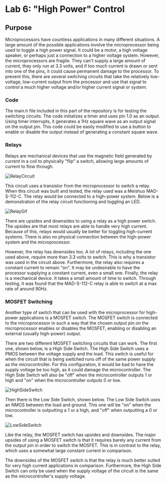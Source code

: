 # Lab 6: "High Power" Control
## Purpose
Microprocessors have countless applications in many different situations. A large amount of the possible applications involve the microprocessor being used to toggle a high power signal. It could be a motor, a high voltage speaker, or perhaps just a connection to a higher voltage system. However, the microprocessors are fragile. They can't supply a large amount of current, they only run at 3.3 volts, and if too much current is drawn or sent into one of the pins, it could cause permanent damage to the processor. To prevent this, there are several switching circuits that take the relatively low-voltage, low-current output from the processor and use that signal to control a much higher voltage and/or higher current signal or system.

### Code
The main.h file included in this part of the repository is for testing the switching circuits. The code initializes a timer and uses pin 1.0 as an output. Using timer interrupts, it generates a 1Hz square wave as an output signal on the output pin. This code could be easily modified to use a button to enable or disable the output instead of generating a constant square wave.

### Relays
Relays are mechanical devices that use the magnetic field generated by current in a coil to physically "flip" a switch, allowing large amounts of current to flow through.

![RelayCircuit](https://raw.githubusercontent.com/RU09342/lab-6taking-control-over-your-embedded-life-rj/blob/master/High%20Power%20Control/Assets/RelayCircuit.png)

This circuit uses a transistor from the microprocessor to switch a relay. When this circuit was built and tested, the relay used was a Meishuo MAD-S-112-C. The relay would be connected to a high-power system. Below is a demonstration of the relay circuit functioning and toggling an LED.

![RelayGif](https://raw.githubusercontent.com/RU09342/lab-6taking-control-over-your-embedded-life-rj/blob/master/High%20Power%20Control/Assets/RelayGif.gif)

There are upsides and downsides to using a relay as a high power switch. The upsides are that most relays are able to handle very high current. Because of this, relays would usually be better for toggling high-current systems. There is also no physical connection between the high-power system and the microprocessor.

However, the relay has downsides too. A lot of relays, including the one used above, require more than 3.3 volts to switch. This is why a transistor was used in the circuit above. Furthermore, the relay also requires a constant current to remain "on". It may be undesirable to have the processor supplying a constant current, even a small one. Finally, the relay is a mechanical device. It takes a small amount of time to switch. Through testing, it was found that the MAD-S-112-C relay is able to switch at a max rate of around 90Hz.

### MOSFET Switching
Another type of switch that can be used with the microprocessor for high-power applications is a MOSFET switch. The MOSFET switch is connected to the microprocessor in such a way that the chosen output pin on the microprocessor enables or disables the MOSFET, enabling or disabling an external (usually high-power) output.

There are two different MOSFET switching circuits that can work. The first one, shown below, is a High Side Switch. The High Side Switch uses a PMOS between the voltage supply and the load. This switch is useful for when the circuit that is being switched runs off of the same power supply as the microcontroller. For this configuration, it would be bad to have the supply voltage be too high, as it could damage the microcontroller. The High Side Switch will also be "off" when the microcontroller outputs 1 or high and "on" when the microcontroller outputs 0 or low.

![HighSideSwitch](https://raw.githubusercontent.com/RU09342/lab-6taking-control-over-your-embedded-life-rj/blob/master/High%20Power%20Control/Assets/HighSideSwitch.png)

Then there is the Low Side Switch, shown below. The Low Side Switch uses an NMOS between the load and ground. This one will be "on" when the microcontroller is outputting a 1 or a high, and "off" when outputting a 0 or low.

![LowSideSwitch](https://raw.githubusercontent.com/RU09342/lab-6taking-control-over-your-embedded-life-rj/blob/master/High%20Power%20Control/Assets/LowSideSwitch.png)

Like the relay, the MOSFET switch has upsides and downsides. The major upsides of using a MOSFET switch is that it requires barely any current from the output pin in order to switch the MOSFET. This is in contrast to the relay, which uses a somewhat large constant current in comparison.

The downsides of the MOSFET switch is that the relay is much better suited for very high current applications in comparison. Furthermore, the High Side Switch can only be used when the supply voltage of the circuit is the same as the microcontroller's supply voltage.